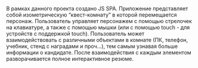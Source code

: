 В рамках данного проекта создано JS SPA. Приложение представляет собой изометрическую “квест-комнату” в которой перемещается персонаж. Пользователь управляет персонажем с помощью стрелочек на клавиатуре, а также с помощью мышки (или с помощью touch - для устройств с поддержкой touch). Пользователь может взаимодействовать с различными объектами в комнате (ПК, телефон, учебник, стенд с наградами и проч…), тем самым узнавая больше информации о кандидате. После взаимодействия с каждым элементом разворачивается полное интерактивное резюме.
